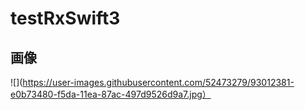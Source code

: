 # testRxSwift3

## 画像
![](https://user-images.githubusercontent.com/52473279/93012381-e0b73480-f5da-11ea-87ac-497d9526d9a7.jpg）
